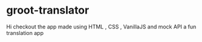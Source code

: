 # groot-translator
Hi checkout the app made using HTML , CSS , VanillaJS and mock API a fun translation app
